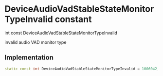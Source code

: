 


# DeviceAudioVadStableStateMonitorTypeInvalid constant







int const DeviceAudioVadStableStateMonitorTypeInvalid
  




<p>invalid audio VAD monitor type</p>



## Implementation

```dart
static const int DeviceAudioVadStableStateMonitorTypeInvalid = 1006042;
```







